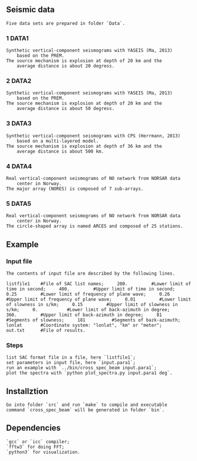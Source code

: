 ## Seismic data
    Five data sets are prepared in folder `Data`.
### 1 DATA1
    Synthetic vertical-component seismograms with YASEIS (Ma, 2013)
        based on the PREM.
    The source mechanism is explosion at depth of 20 km and the
        average distance is about 20 degress.

### 2 DATA2
    Synthetic vertical-component seismograms with YASEIS (Ma, 2013)
        based on the PREM.
    The source mechanism is explosion at depth of 20 km and the
        average distance is about 50 degress.

### 3 DATA3
    Synthetic vertical-component seismograms with CPS (Herrmann, 2013)
        based on a multi-layered model.
    The source mechanism is explosion at depth of 36 km and the
        average distance is about 500 km.

### 4 DATA4
    Real vertical-component seismograms of NO network from NORSAR data
        center in Norway.
    The major array (NORES) is composed of 7 sub-arrays.

### 5 DATA5
    Real vertical-component seismograms of NO network from NORSAR data
        center in Norway.
    The circle-shaped array is named ARCES and composed of 25 stations.


## Example
### Input file
    The contents of input file are described by the following lines.
`
listfile1    #File of SAC list names;    
200.         #Lower limit of time in second;    
400.         #Upper limit of time in second;    
0.25         #Lower limit of frequency of plane wave;    
0.26         #Upper limit of frequency of plane wave;    
0.01         #Lower limit of slowness in s/km;    
0.15         #Upper limit of slowness in s/km;    
0.           #Lower limit of back-azimuth in degree;    
360.         #Upper limit of back-azimuth in degree;    
81           #Segments of slowness;    
181          #Segments of bazk-azimuth;    
lonlat       #Coordinate system: "lonlat", "km" or "meter";    
out.txt      #File of results.    
`
### Steps
    list SAC format file in a file, here `listfile1`;
    set parameters in input file, here `input.para1`;
    run an example with `../bin/cross_spec_beam input.para1`;
    plot the spectra with `python plot_spectra.py input.para1 deg`.

## Installztion
    Go into folder `src` and run `make` to compile and executable
    command `cross_spec_beam` will be generated in folder `bin`.

## Dependencies
    `gcc` or `icc` compiler;
    `fftw3` for doing FFT;
    `python3` for visualization.
